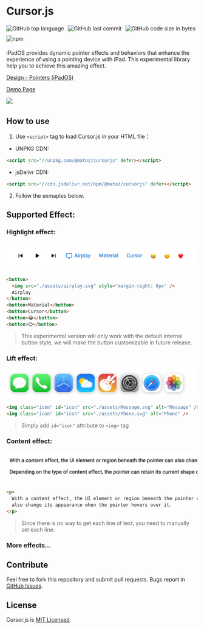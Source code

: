 # Cursor.js

<div style="display:flex;flex-wrap:wrap; gap:10px;margin:20px 0">
    <img alt="GitHub top language" src="https://img.shields.io/github/languages/top/matozz/cursorjs"/>
    <img alt="GitHub last commit" src="https://img.shields.io/github/last-commit/matozz/cursorjs"/>
    <img alt="GitHub code size in bytes" src="https://img.shields.io/github/languages/code-size/matozz/cursorjs"/>
    <img alt="npm" src="https://img.shields.io/npm/v/@matoz/cursorjs"/>
</div>

iPadOS provides dynamic pointer effects and behaviors that enhance the experience of using a pointing device with iPad.
This experimental library help you to achieve this amazing effect.

[Design - Pointers (iPadOS)](https://developer.apple.com/design/human-interface-guidelines/ios/user-interaction/pointers/)

[Demo Page](https://github.com/matozz)

![](https://og-image.vercel.app/**Cursor**%20.js.png?theme=light&md=1&fontSize=100px&images=https%3A%2F%2Fassets.vercel.com%2Fimage%2Fupload%2Ffront%2Fassets%2Fdesign%2Fvercel-triangle-black.svg&images=https%3A%2F%2Fcdn.jsdelivr.net%2Fgh%2Fremojansen%2Flogo.ts%40master%2Fts.svg)

## How to use

1. Use `<script>` tag to load Cursor.js in your HTML file：

- UNPKG CDN:

```html
<script src="//unpkg.com/@matoz/cursorjs" defer></script>
```

- jsDelivr CDN:

```html
<script src="//cdn.jsdelivr.net/npm/@matoz/cursorjs" defer></script>
```
2. Follow the exmaples below.

## Supported Effect:


### Highlight effect:
![Highlight](.github/Highlight.gif)
```html
<button>
  <img src="./assets/airplay.svg" style="margin-right: 6px" />
  Airplay
</button>
<button>Material</button>
<button>Cursor</button>
<button>😂</button>
<button>😊</button>
```
> This experimental version will only work  with the default internal button style, we will make the button customizable in future release. 

### Lift effect:
![Lift](.github/Lift.gif)
```html
<img class="icon" id="icon" src="./assets/Message.svg" alt="Message" />
<img class="icon" id="icon" src="./assets/Phone.svg" alt="Phone" />
```
> Simply add `id="icon"` attribute to `<img>` tag 

### Content effect:
![Content](.github/Content.gif)
```html
<p>
  With a content effect, the UI element or region beneath the pointer can
  also change its appearance when the pointer hovers over it.
</p>
```
> Since there is no way to get each line of text, you need to manually set each line.


### More effects...

## Contribute

Feel free to fork this repository and submit pull requests. Bugs report in [GitHub Issues](https://github.com/matozz/cursorjs/issues).

## License

Cursor.js is [MIT Licensed](LICENSE).